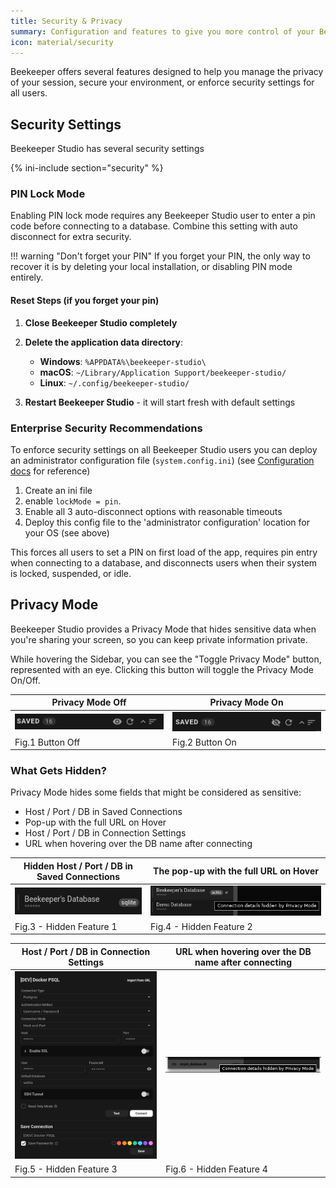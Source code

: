 ```yaml
---
title: Security & Privacy
summary: Configuration and features to give you more control of your Beekeeper Studio install
icon: material/security
---
```


Beekeeper offers several features designed to help you manage the privacy of your session, secure your environment, or enforce security settings for all users.


## Security Settings

Beekeeper Studio has several security settings

{% ini-include section="security" %}

### PIN Lock Mode

Enabling PIN lock mode requires any Beekeeper Studio user to enter a pin code before connecting to a database. Combine this setting with auto disconnect for extra security.

!!! warning "Don't forget your PIN"
    If you forget your PIN, the only way to recover it is by deleting your local installation, or disabling PIN mode entirely.

#### Reset Steps (if you forget your pin)

1. **Close Beekeeper Studio completely**

2. **Delete the application data directory**:
   - **Windows**: `%APPDATA%\beekeeper-studio\`
   - **macOS**: `~/Library/Application Support/beekeeper-studio/`
   - **Linux**: `~/.config/beekeeper-studio/`

3. **Restart Beekeeper Studio** - it will start fresh with default settings


### Enterprise Security Recommendations

To enforce security settings on all Beekeeper Studio users you can deploy an administrator configuration file (`system.config.ini`) (see [Configuration docs](./configuration.md) for reference)

1. Create an ini file
2. enable `lockMode = pin`.
3. Enable all 3 auto-disconnect options with reasonable timeouts
4. Deploy this config file to the 'administrator configuration' location for your OS (see above)

This forces all users to set a PIN on first load of the app, requires pin entry when connecting to a database, and disconnects users when their system is locked, suspended, or idle.


## Privacy Mode

Beekeeper Studio provides a Privacy Mode that hides sensitive data when you're sharing your screen, so you can keep private information private.

While hovering the Sidebar, you can see the "Toggle Privacy Mode" button, represented with an eye.
Clicking this button will toggle the Privacy Mode On/Off.

| Privacy Mode Off | Privacy Mode On |
| - | - |
|![image](../assets/images/privacy/privacy-mode-1.png)|![image](../assets/images/privacy/privacy-mode-2.png) |
| Fig.1 Button Off | Fig.2 Button On |

### What Gets Hidden?

Privacy Mode hides some fields that might be considered as sensitive:
- Host / Port / DB in Saved Connections
- Pop-up with the full URL on Hover
- Host / Port / DB in Connection Settings
- URL when hovering over the DB name after connecting

| Hidden Host / Port / DB in Saved Connections | The pop-up with the full URL on Hover |
|-|-|
|![image](../assets/images/privacy/privacy-mode-3.png) | ![image](../assets/images/privacy/privacy-mode-4.png)|
| Fig.3 - Hidden Feature 1 | Fig.4 - Hidden Feature 2 |

| Host / Port / DB in Connection Settings |  URL when hovering over the DB name after connecting |
| - | - |
|![image](../assets/images/privacy/privacy-mode-5.png) | ![image](../assets/images/privacy/privacy-mode-6.png) |
| Fig.5 - Hidden Feature 3 | Fig.6 - Hidden Feature 4 |


